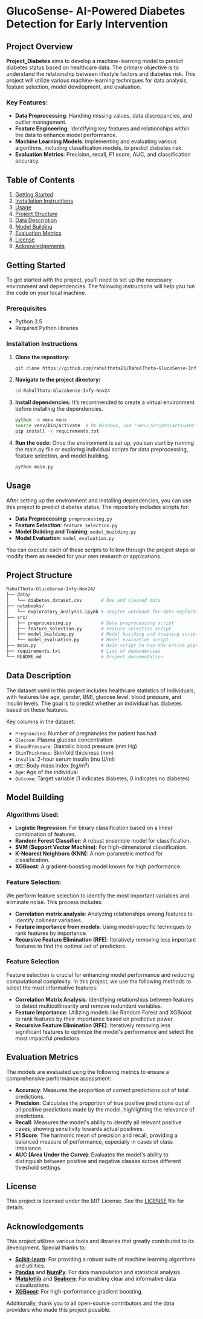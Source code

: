 # GlucoSense- AI-Powered Diabetes Detection for Early Intervention

## Project Overview

**Project_Diabetes** aims to develop a machine-learning model to predict diabetes status based on healthcare data. The primary objective is to understand the relationship between lifestyle factors and diabetes risk. This project will utilize various machine-learning techniques for data analysis, feature selection, model development, and evaluation.

### Key Features:
- **Data Preprocessing**: Handling missing values, data discrepancies, and outlier management.
- **Feature Engineering**: Identifying key features and relationships within the data to enhance model performance.
- **Machine Learning Models**: Implementing and evaluating various algorithms, including classification models, to predict diabetes risk.
- **Evaluation Metrics**: Precision, recall, F1 score, AUC, and classification accuracy.

## Table of Contents

1. [Getting Started](#getting-started)
2. [Installation Instructions](#installation-instructions)
3. [Usage](#usage)
4. [Project Structure](#project-structure)
5. [Data Description](#data-description)
6. [Model Building](#model-building)
7. [Evaluation Metrics](#evaluation-metrics)
8. [License](#license)
9. [Acknowledgements](#acknowledgements)

## Getting Started

To get started with the project, you’ll need to set up the necessary environment and dependencies. The following instructions will help you run the code on your local machine.

### Prerequisites
- Python 3.5
- Required Python libraries

### Installation Instructions

1. **Clone the repository:**

   ```bash
   git clone https://github.com/rahulthota21/RahulThota-GlucoSense-Infy-Nov24.git

2. **Navigate to the project directory:**
   ```bash
   cd RahulThota-GlucoSense-Infy-Nov24
3. **Install dependencies:**
   It’s recommended to create a virtual environment before installing the dependencies.
   ```bash
   python -m venv venv
   source venv/bin/activate  # On Windows, use 'venv\Scripts\activate'
   pip install -r requirements.txt

3. **Run the code:**
   Once the environment is set up, you can start by running the main.py file or exploring individual scripts for data preprocessing, feature selection, and model building.
   ```bash
   python main.py


## Usage

After setting up the environment and installing dependencies, you can use this project to predict diabetes status. The repository includes scripts for:

- **Data Preprocessing**: `preprocessing.py`
- **Feature Selection**: `feature_selection.py`
- **Model Building and Training**: `model_building.py`
- **Model Evaluation**: `model_evaluation.py`

You can execute each of these scripts to follow through the project steps or modify them as needed for your own research or applications.

## Project Structure

  ```bash
  RahulThota-GlucoSense-Infy-Nov24/
├── data/
│   └── diabetes_dataset.csv       # Raw and cleaned data
├── notebooks/
│   └── exploratory_analysis.ipynb # Jupyter notebook for data exploration and analysis
├── src/
│   ├── preprocessing.py           # Data preprocessing script
│   ├── feature_selection.py       # Feature selection script
│   ├── model_building.py          # Model building and training script
│   └── model_evaluation.py        # Model evaluation script
├── main.py                        # Main script to run the entire pipeline
├── requirements.txt               # List of dependencies
└── README.md                      # Project documentation
```

## Data Description

The dataset used in this project includes healthcare statistics of individuals, with features like age, gender, BMI, glucose level, blood pressure, and insulin levels. The goal is to predict whether an individual has diabetes based on these features.

Key columns in the dataset:
- `Pregnancies`: Number of pregnancies the patient has had
- `Glucose`: Plasma glucose concentration
- `BloodPressure`: Diastolic blood pressure (mm Hg)
- `SkinThickness`: Skinfold thickness (mm)
- `Insulin`: 2-hour serum insulin (mu U/ml)
- `BMI`: Body mass index (kg/m²)
- `Age`: Age of the individual
- `Outcome`: Target variable (1 indicates diabetes, 0 indicates no diabetes)

## Model Building

### Algorithms Used:

- **Logistic Regression**: For binary classification based on a linear combination of features.
- **Random Forest Classifier**: A robust ensemble model for classification.
- **SVM (Support Vector Machine)**: For high-dimensional classification.
- **K-Nearest Neighbors (KNN)**: A non-parametric method for classification.
- **XGBoost**: A gradient-boosting model known for high performance.

### Feature Selection:

We perform feature selection to identify the most important variables and eliminate noise. This process includes:
- **Correlation matrix analysis**: Analyzing relationships among features to identify collinear variables.
- **Feature importance from models**: Using model-specific techniques to rank features by importance.
- **Recursive Feature Elimination (RFE)**: Iteratively removing less important features to find the optimal set of predictors.

### Feature Selection

Feature selection is crucial for enhancing model performance and reducing computational complexity. In this project, we use the following methods to select the most informative features:

- **Correlation Matrix Analysis**: Identifying relationships between features to detect multicollinearity and remove redundant variables.
- **Feature Importance**: Utilizing models like Random Forest and XGBoost to rank features by their importance based on predictive power.
- **Recursive Feature Elimination (RFE)**: Iteratively removing less significant features to optimize the model's performance and select the most impactful predictors.

## Evaluation Metrics

The models are evaluated using the following metrics to ensure a comprehensive performance assessment:

- **Accuracy**: Measures the proportion of correct predictions out of total predictions.
- **Precision**: Calculates the proportion of true positive predictions out of all positive predictions made by the model, highlighting the relevance of predictions.
- **Recall**: Measures the model's ability to identify all relevant positive cases, showing sensitivity towards actual positives.
- **F1 Score**: The harmonic mean of precision and recall, providing a balanced measure of performance, especially in cases of class imbalance.
- **AUC (Area Under the Curve)**: Evaluates the model's ability to distinguish between positive and negative classes across different threshold settings.

## License

This project is licensed under the MIT License. See the [LICENSE](LICENSE) file for details.


## Acknowledgements

This project utilizes various tools and libraries that greatly contributed to its development. Special thanks to:

- **[Scikit-learn](https://scikit-learn.org/)**: For providing a robust suite of machine learning algorithms and utilities.
- **[Pandas](https://pandas.pydata.org/)** and **[NumPy](https://numpy.org/)**: For data manipulation and statistical analysis.
- **[Matplotlib](https://matplotlib.org/)** and **[Seaborn](https://seaborn.pydata.org/)**: For enabling clear and informative data visualizations.
- **[XGBoost](https://xgboost.readthedocs.io/en/latest/)**: For high-performance gradient boosting.
  
Additionally, thank you to all open-source contributors and the data providers who made this project possible.
